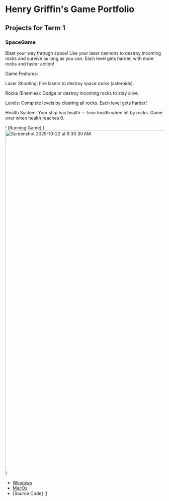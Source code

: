# Henry Griffin's Game Portfolio

## Projects for Term 1

### SpaceGame

Blast your way through space! Use your laser cannons to destroy incoming rocks and survive as long as you can. Each level gets harder, with more rocks and faster action!

 Game Features:

Laser Shooting: Fire lasers to destroy space rocks (asteroids).

Rocks (Enemies): Dodge or destroy incoming rocks to stay alive.

Levels: Complete levels by clearing all rocks. Each level gets harder!

Health System: Your ship has health — lose health when hit by rocks. Game over when health reaches 0.


! [Running Game] (<img width="1920" height="1080" alt="Screenshot 2025-10-22 at 9 30 30 AM" src="https://github.com/user-attachments/assets/dbf2ba77-3fe4-4a90-8b08-9f66d0f41f37" />)

* [Windows](https://github.com/Henrygrif1/Myportfolio1/blob/main/scr/windows-amd64.zip)
* [MacOs](https://github.com/Henrygrif1/Myportfolio1/blob/main/scr/macos-x86_64.zip)
* [Source Code] ()
